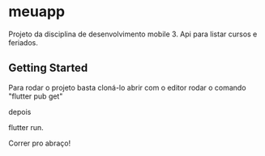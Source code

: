 # meuapp

Projeto da disciplina de desenvolvimento mobile 3.
Api para listar cursos e feriados.

## Getting Started

Para rodar o projeto basta cloná-lo
abrir com o editor
 rodar o comando "flutter pub get"

 depois

 flutter run.

 Correr pro abraço!
